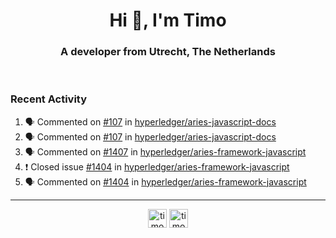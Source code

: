 <h1 align="center">Hi 👋, I'm Timo</h1>
<h3 align="center">A developer from Utrecht, The Netherlands</h3>
<br/>
<!-- https://github.com/rahuldkjain/github-profile-readme-generator --!>

<!--  <p align="left"><img src="https://github-readme-stats.vercel.app/api?username=timoglastra&show_icons=true&count_private=true&" alt="timoglastra" /></p> --!>

<!--
Github language stats
<p align="left"><img src="https://github-readme-stats.vercel.app/api/top-langs/?username=timoglastra&layout=compact" alt="timoglastra" /><p>
-->

<!-- Codestats language stats -->
<!-- <p align="left"><img src="https://codestats-readme.vercel.app/api/top-langs/?username=timoglastra&layout=compact&language_count=12" alt="timoglastra" /><p>    --!>
  
<h3>Recent Activity</h3>

<!--START_SECTION:activity-->
1. 🗣 Commented on [#107](https://github.com/hyperledger/aries-javascript-docs/issues/107) in [hyperledger/aries-javascript-docs](https://github.com/hyperledger/aries-javascript-docs)
2. 🗣 Commented on [#107](https://github.com/hyperledger/aries-javascript-docs/issues/107) in [hyperledger/aries-javascript-docs](https://github.com/hyperledger/aries-javascript-docs)
3. 🗣 Commented on [#1407](https://github.com/hyperledger/aries-framework-javascript/issues/1407) in [hyperledger/aries-framework-javascript](https://github.com/hyperledger/aries-framework-javascript)
4. ❗️ Closed issue [#1404](https://github.com/hyperledger/aries-framework-javascript/issues/1404) in [hyperledger/aries-framework-javascript](https://github.com/hyperledger/aries-framework-javascript)
5. 🗣 Commented on [#1404](https://github.com/hyperledger/aries-framework-javascript/issues/1404) in [hyperledger/aries-framework-javascript](https://github.com/hyperledger/aries-framework-javascript)
<!--END_SECTION:activity-->

---

<p align="center">
<a href="https://twitter.com/timoglastra" target="blank"><img align="center" src="https://cdn.jsdelivr.net/npm/simple-icons@3.0.1/icons/twitter.svg" alt="timoglastra" height="30" width="30" /></a>
<a href="https://linkedin.com/in/timoglastra" target="blank"><img align="center" src="https://cdn.jsdelivr.net/npm/simple-icons@3.0.1/icons/linkedin.svg" alt="timoglastra" height="30" width="30" /></a>
</p>



